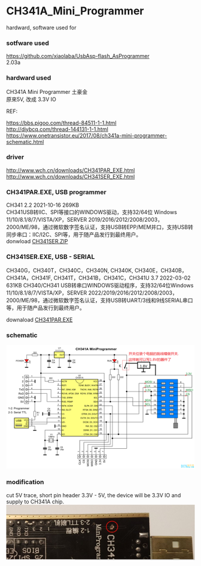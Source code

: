 # CH341A_Mini_Programmer
hardward, software used for  


### sotfware used
https://github.com/xiaolaba/UsbAsp-flash_AsProgrammer  
2.03a


### hardward used
CH341A Mini Programmer 土豪金  
原來5V, 改成 3.3V IO  


REF:  

https://bbs.pigoo.com/thread-84511-1-1.html  
http://diybcq.com/thread-144131-1-1.html  
https://www.onetransistor.eu/2017/08/ch341a-mini-programmer-schematic.html  


### driver
http://www.wch.cn/downloads/CH341PAR_EXE.html  
http://www.wch.cn/downloads/CH341SER_EXE.html

### CH341PAR.EXE, USB programmer  
CH341 	2.2 	2021-10-16 	269KB  
CH341USB转IIC、SPI等接口的WINDOWS驱动，支持32/64位 Windows 11/10/8.1/8/7/VISTA/XP，SERVER 2019/2016/2012/2008/2003， 2000/ME/98，通过微软数字签名认证，支持USB转EPP/MEM并口，支持USB转同步串口：IIC/I2C、SPI等，用于随产品发行到最终用户。  
donwload [CH341SER.ZIP](CH341SER.ZIP) 


### CH341SER.EXE, USB - SERIAL  
CH340G，CH340T，CH340C，CH340N, CH340K, CH340E，CH340B，CH341A，CH341F, CH341T，CH341B，CH341C，CH341U 	3.7 	2022-03-02 	631KB
CH340/CH341 USB转串口WINDOWS驱动程序，支持32/64位Windows 11/10/8.1/8/7/VISTA/XP，SERVER 2022/2019/2016/2012/2008/2003，2000/ME/98，通过微软数字签名认证，支持USB转UART/3线和9线SERIAL串口等，用于随产品发行到最终用户。
 
downaload [CH341PAR.EXE](CH341PAR.EXE)  


### schematic
![CH341_mini_programmer.png](CH341_mini_programmer.png)  

### modification
cut 5V trace, short pin header 3.3V - 5V, the device will be 3.3V IO and supply to CH341A chip.  
![cut_5V_trace.JPG](cut_5V_trace.JPG)  


